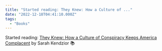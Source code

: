 ```yaml
---
title: "Started reading: They Knew: How a Culture of ..."
date: "2022-12-18T04:41:10.000Z"
tags: 
  - "Books"
---
```


Started reading: [They Knew: How a Culture of Conspiracy Keeps America Complacent](https://bookshop.org/a/21729/9781250878601) by Sarah Kendzior 📚
